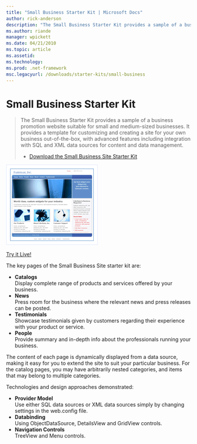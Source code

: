 ```yaml
---
title: "Small Business Starter Kit | Microsoft Docs"
author: rick-anderson
description: "The Small Business Starter Kit provides a sample of a business promotion website suitable for small and medium-sized businesses. It provides a template for c..."
ms.author: riande
manager: wpickett
ms.date: 04/21/2010
ms.topic: article
ms.assetid: 
ms.technology: 
ms.prod: .net-framework
msc.legacyurl: /downloads/starter-kits/small-business
---
```

Small Business Starter Kit
====================
> The Small Business Starter Kit provides a sample of a business promotion website suitable for small and medium-sized businesses. It provides a template for customizing and creating a site for your own business out-of-the-box, with advanced features including integration with SQL and XML data sources for content and data management.
> 
> - [Download the Small Business Site Starter Kit](https://msdn.microsoft.com/en-us/cc533514.aspx)


![Small Business Web Site](small-business/_static/image1.png)

[Try it Live!](https://starterkits.asp.net/SmallBusiness/)


The key pages of the Small Business Site starter kit are:

- **Catalogs**  
 Display complete range of products and services offered by your business.
- **News**  
 Press room for the business where the relevant news and press releases can be posted.
- **Testimonials**  
 Showcase testimonials given by customers regarding their experience with your product or service.
- **People**  
 Provide summary and in-depth info about the professionals running your business.

The content of each page is dynamically displayed from a data source, making it easy for you to extend the site to suit your particular business. For the catalog pages, you may have arbitrarily nested categories, and items that may belong to multiple categories.

Technologies and design approaches demonstrated:

- **Provider Model**  
 Use either SQL data sources or XML data sources simply by changing settings in the web.config file.
- **Databinding**  
 Using ObjectDataSource, DetailsView and GridView controls.
- **Navigation Controls**  
 TreeView and Menu controls.